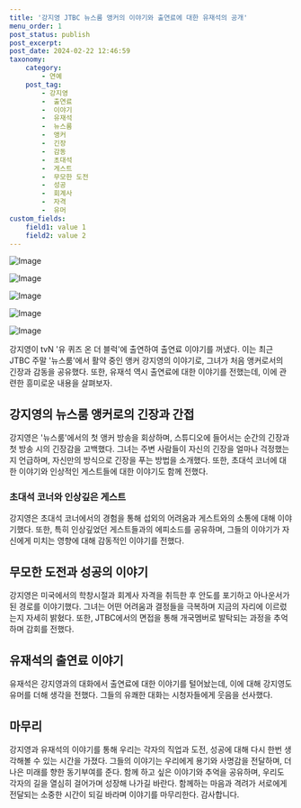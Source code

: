 ```yaml
---
title: '강지영 JTBC 뉴스룸 앵커의 이야기와 출연료에 대한 유재석의 공개'
menu_order: 1
post_status: publish
post_excerpt: 
post_date: 2024-02-22 12:46:59
taxonomy:
    category:
        - 연예
    post_tag:
        - 강지영
        -  출연료
        -  이야기
        -  유재석
        -  뉴스룸
        -  앵커
        -  긴장
        -  감동
        -  초대석
        -  게스트
        -  무모한 도전
        -  성공
        -  회계사
        -  자격
        -  유머
custom_fields:
    field1: value 1
    field2: value 2
---
```


![Image](https://mimgnews.pstatic.net/image/109/2024/02/22/0005022148_001_20240222063105635.jpg?type=w540)

![Image](https://ssl.pstatic.net/mimgnews/image/109/2024/02/22/0005022148_002_20240222063105655.jpg?type=w540)

![Image](https://mimgnews.pstatic.net/image/109/2024/02/22/0005022148_003_20240222063105665.jpg?type=w540)

![Image](https://ssl.pstatic.net/mimgnews/image/109/2024/02/22/0005022148_004_20240222063105673.jpg?type=w540)

![Image](https://mimgnews.pstatic.net/image/109/2024/02/22/0005022148_005_20240222063105680.jpg?type=w540)

강지영이 tvN '유 퀴즈 온 더 블럭'에 출연하여 출연료 이야기를 꺼냈다. 이는 최근 JTBC 주말 '뉴스룸'에서 활약 중인 앵커 강지영의 이야기로, 그녀가 처음 앵커로서의 긴장과 감동을 공유했다. 또한, 유재석 역시 출연료에 대한 이야기를 전했는데, 이에 관련한 흥미로운 내용을 살펴보자.
## 강지영의 뉴스룸 앵커로의 긴장과 간접
강지영은 '뉴스룸'에서의 첫 앵커 방송을 회상하며, 스튜디오에 들어서는 순간의 긴장과 첫 방송 시의 긴장감을 고백했다. 그녀는 주변 사람들이 자신의 긴장을 얼마나 걱정했는지 언급하며, 자신만의 방식으로 긴장을 푸는 방법을 소개했다. 또한, 초대석 코너에 대한 이야기와 인상적인 게스트들에 대한 이야기도 함께 전했다.
### 초대석 코너와 인상깊은 게스트
강지영은 초대석 코너에서의 경험을 통해 섭외의 어려움과 게스트와의 소통에 대해 이야기했다. 또한, 특히 인상깊었던 게스트들과의 에피소드를 공유하며, 그들의 이야기가 자신에게 미치는 영향에 대해 감동적인 이야기를 전했다.
## 무모한 도전과 성공의 이야기
강지영은 미국에서의 학창시절과 회계사 자격을 취득한 후 안도를 포기하고 아나운서가 된 경로를 이야기했다. 그녀는 어떤 어려움과 결정들을 극복하며 지금의 자리에 이르렀는지 자세히 밝혔다. 또한, JTBC에서의 면접을 통해 개국멤버로 발탁되는 과정을 추억하며 감회를 전했다.
## 유재석의 출연료 이야기
유재석은 강지영과의 대화에서 출연료에 대한 이야기를 털어놨는데, 이에 대해 강지영도 유머를 더해 생각을 전했다. 그들의 유쾌한 대화는 시청자들에게 웃음을 선사했다.
## 마무리
강지영과 유재석의 이야기를 통해 우리는 각자의 직업과 도전, 성공에 대해 다시 한번 생각해볼 수 있는 시간을 가졌다. 그들의 이야기는 우리에게 용기와 사명감을 전달하며, 더 나은 미래를 향한 동기부여를 준다. 함께 하고 싶은 이야기와 추억을 공유하며, 우리도 각자의 길을 열심히 걸어가며 성장해 나가길 바란다. 함께하는 마음과 격려가 서로에게 전달되는 소중한 시간이 되길 바라며 이야기를 마무리한다. 감사합니다.
